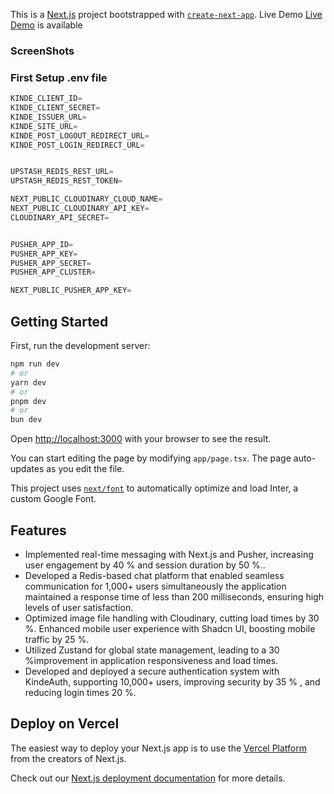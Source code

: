 
This is a [Next.js](https://nextjs.org/) project bootstrapped with [`create-next-app`](https://github.com/vercel/next.js/tree/canary/packages/create-next-app).
Live Demo [Live Demo](https://chat-verse-using-redis.vercel.app/auth) is available

### ScreenShots

### First Setup .env file
```js
KINDE_CLIENT_ID=
KINDE_CLIENT_SECRET=
KINDE_ISSUER_URL=
KINDE_SITE_URL=
KINDE_POST_LOGOUT_REDIRECT_URL=
KINDE_POST_LOGIN_REDIRECT_URL=


UPSTASH_REDIS_REST_URL=
UPSTASH_REDIS_REST_TOKEN=

NEXT_PUBLIC_CLOUDINARY_CLOUD_NAME=
NEXT_PUBLIC_CLOUDINARY_API_KEY=
CLOUDINARY_API_SECRET=


PUSHER_APP_ID=
PUSHER_APP_KEY=
PUSHER_APP_SECRET=
PUSHER_APP_CLUSTER=

NEXT_PUBLIC_PUSHER_APP_KEY=
```
## Getting Started

First, run the development server:

```bash
npm run dev
# or
yarn dev
# or
pnpm dev
# or
bun dev
```

Open [http://localhost:3000](http://localhost:3000) with your browser to see the result.

You can start editing the page by modifying `app/page.tsx`. The page auto-updates as you edit the file.

This project uses [`next/font`](https://nextjs.org/docs/basic-features/font-optimization) to automatically optimize and load Inter, a custom Google Font.

## Features
 - Implemented real-time messaging with Next.js and Pusher, increasing user engagement by 40 % and session duration
by 50 %..
- Developed a Redis-based chat platform that enabled seamless communication for 1,000+ users simultaneously the
application maintained a response time of less than 200 milliseconds, ensuring high levels of user satisfaction.
- Optimized image file handling with Cloudinary, cutting load times by 30 %. Enhanced mobile user experience with
Shadcn UI, boosting mobile traffic by 25 %.
- Utilized Zustand for global state management, leading to a 30 %improvement in application responsiveness and load
times.
- Developed and deployed a secure authentication system with KindeAuth, supporting 10,000+ users, improving security
by 35 % , and reducing login times 20 %.



## Deploy on Vercel

The easiest way to deploy your Next.js app is to use the [Vercel Platform](https://vercel.com/new?utm_medium=default-template&filter=next.js&utm_source=create-next-app&utm_campaign=create-next-app-readme) from the creators of Next.js.

Check out our [Next.js deployment documentation](https://nextjs.org/docs/deployment) for more details.


